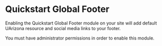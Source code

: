 # Quickstart Global Footer

Enabling the Quickstart Global Footer module on your site will add default UArizona resource and social media links to your footer.

You must have administrator permissions in order to enable this module.

